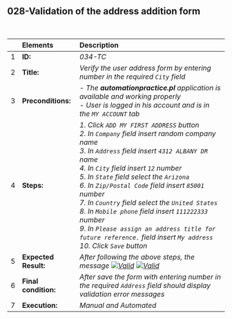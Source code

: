 ## 028-Validation of the address addition form

<br>

|     | Elements             | Description                                                                                                                                                                                                                                                                                                                                                                                                                                                                                                                                       |
| :-- | :------------------- | :------------------------------------------------------------------------------------------------------------------------------------------------------------------------------------------------------------------------------------------------------------------------------------------------------------------------------------------------------------------------------------------------------------------------------------------------------------------------------------------------------------------------------------------------ |
| 1   | **ID:**              | _034-TC_                                                                                                                                                                                                                                                                                                                                                                                                                                                                                                                                          |
| 2   | **Title:**           | _Verify the user address form by entering number in the required `City` field_                                                                                                                                                                                                                                                                                                                                                                                                                                                                    |
| 3   | **Preconditions:**   | _- The **automationpractice.pl** application is available and working properly <br> - User is logged in his account and is in the `MY ACCOUNT` tab_                                                                                                                                                                                                                                                                                                                                                                                               |
| 4   | **Steps:**           | _1. Click `ADD MY FIRST ADDRESS` button <br> 2. In `Company` field insert random company name <br> 3. In `Address` field insert `4312 ALBANY DR` name <br> 4. In `City` field insert `12` number <br> 5. In `State` field select the `Arizona` <br> 6. In `Zip/Postal Code` field insert `85001` number <br> 7. In `Country` field select the `United States` <br> 8. In `Mobile phone` field insert `111222333` number <br> 9. In `Please assign an address title for future reference.` field insert `My address` <br> 10. Click `Save` button_ |
| 5   | **Expected Result:** | _After following the above steps, the message [![Valid](https://img.shields.io/badge/There%20is%201%20errors-f3515c)](#) [![Valid](https://img.shields.io/badge/city%20is%20required-f3515c)](#)_                                                                                                                                                                                                                                                                                                                                                 |
| 6   | **Final condition:** | _After save the form with entering number in the required `Address` field should display validation error messages_                                                                                                                                                                                                                                                                                                                                                                                                                               |
| 7   | **Execution:**       | _Manual and Automated_                                                                                                                                                                                                                                                                                                                                                                                                                                                                                                                            |
